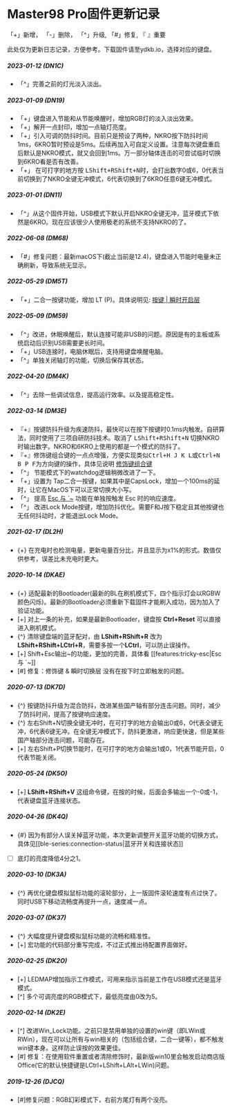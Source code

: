 # Master98 Pro固件更新记录
「+」新增， 「-」删除， 「^」升级,  「#」修复,  『 』重要

此处仅为更新日志记录，方便参考。下载固件请至ydkb.io，选择对应的键盘。

##### 2023-01-12 (DN1C) 
- 「^」完善之前的灯光淡入淡出。

##### 2023-01-09 (DN19) 
- 「+」键盘进入节能和从节能唤醒时，增加RGB灯的淡入淡出效果。
- 「+」解开一点封印，增加一点轴灯亮度。
- 「+」引入可调的防抖时间。目前只是预设了两种，NKRO按下防抖时间1ms，6KRO暂时预设是5ms。后续再加入可自定义设置。注意每次键盘重启后默认是NKRO模式，就又会回到1ms。万一部分轴体连击的可尝试临时切换到6KRO看是否有改善。
- 「+」 在可打字的地方按 <kbd>LShift+RShift+N</kbd>时，会打出数字0或6，0代表当前切换到了NKRO全键无冲模式，6代表切换到了6KRO任意6键无冲模式。

##### 2023-01-01 (DN11) 
- 「^」从这个固件开始，USB模式下默认开启NKRO全键无冲，蓝牙模式下依然是6KRO。现在应该很少人使用极老的系统不支持NKRO的了。

##### 2022-06-08 (DM68) 
- 「#」修复问题：最新macOS下(截止当前是12.4)，键盘进入节能时电量未正确刷新，导致系统无显示。

##### 2022-05-29 (DM5T) 
- 「+」二合一按键功能，增加 LT (P)。具体说明见: [按键 | 瞬时开启层](/edit-keymap/layer-tap-key.md)

##### 2022-05-09 (DM59) 
- 「^」改进，休眠唤醒后，默认连接可能非USB的问题。原因是有的主板或系统启动后识别USB需要更长时间。
- 「+」USB连接时，电脑休眠后，支持用键盘唤醒电脑。
- 「^」单独关闭轴灯的功能，切换后保存其状态。

##### 2022-04-20 (DM4K)
-   「^」去除一些调试信息，提高运行效率。以及提高稳定性。

##### 2022-03-14 (DM3E) 
- 『+』按键防抖升级为疾速防抖，最快可以在按下按键时0.1ms内触发。自研算法，同时使用了三项自研防抖技术。取消了 <kbd>LShift+RShift+N</kbd> 切换NKRO时输出数字。NKRO和6KRO上使用的都是一个模式的防抖了。
- 『+』修饰键组合键的一点点增强，方便实现类似<kbd>Ctrl+H J K L</kbd>或<kbd>Ctrl+N B P F</kbd>为方向键的操作，具体见说明 [修饰键组合键](edit-keymap/mods-key.md)
- 「^」 节能模式下的watchdog逻辑稍微改进了一下。
- 「+」设置为 Tap二合一按键，如果其中是CapsLock，增加一个100ms的延时，让它在MacOS下可以正常切换大小写。
- 「^」 提高 [Esc 与 \`\~](/features/tricky-esc) 功能在单独按触发 Esc 时的响应速度。
- 「^」 改进Lock Mode按键，增加防抖优化。需要F和J按下稳定且其他按键也无任何抖动时，才能退出Lock Mode。

##### 2021-02-17 (DL2H)
  - {+} 在充电时也检测电量，更新电量百分比，并且显示为x1%的形式。数值仅供参考，误差比未充电时更大。

##### 2020-10-14 (DKAE)
  - {+} 适配最新的Bootloader(最新的BL在刷机模式下，四个指示灯会以RGBW颜色闪烁)。最新的Bootloader必须重新下载固件才能刷入成功，因为加入了验证功能。
  - [+] 对上一条的补充，如果是最新Bootloader，键盘按 **Ctrl+Reset** 可以直接进入刷机模式。
  - {^} 清除键盘端的蓝牙配对，由 **LShift+RShift+R** 改为 **LShift+RShift+LCtrl+R**，需要多按一个**LCtrl**，可以防止误操作。
  - [+] Shift+Esc输出\~的功能，更加的完善，具体看 [[features:tricky-esc|Esc 与 \`\~]]
  - [#] 修复：修饰键 & 瞬时切换层 没有在按下时立即触发的问题。

##### 2020-07-13 (DK7D)
  - {^} 按键防抖升级为混合防抖，改进某些国产轴有部分连击问题。同时，减少了防抖时间，提高了按键响应速度。
  - {^} 左右Shift+N切换全键无冲时，在可打字的地方会输出0或6，0代表全键无冲，6代表6键无冲。在全键无冲模式下，防抖更激进，响应更快速，但是某些国产轴部分连击问题，可能存在。
  - [+] 左右Shift+P切换节能时，在可打字的地方会输出1或0，1代表节能开启，0代表节能关闭。

##### 2020-05-24 (DK5O)
  - [+] **LShift+RShift+V** 这组命令键，在按的时候，后面会多输出一个-0或-1，代表键盘蓝牙连接状态。

##### 2020-04-26 (DK4Q)
  - {#} 因为有部分人误关掉蓝牙功能，本次更新调整开关蓝牙功能的切换方式，具体见[[ble-series:connection-status|蓝牙开关和连接状态]]
  - [ ] 底灯的亮度降低4分之1。

##### 2020-03-10 (DK3A)
  - {^} 再优化键盘模拟鼠标功能的滚轮部分，上一版固件滚轮速度有点过快了。同时USB下移动流畅度再提升一点，速度减一点。

##### 2020-03-07 (DK37)
  - {^} 大幅度提升键盘模拟鼠标功能的流畅和精准性。
  - [+] 宏功能的代码部分重写完成，不过正式推出待配置界面做好。

##### 2020-02-25 (DK2O)
  - [+] LEDMAP增加指示工作模式，可用来指示当前是工作在USB模式还是蓝牙模式。
  - [^] 多个可调亮度的RGB模式下，最低亮度由0改为5。

##### 2020-02-14 (DK2E)
  - [^] 改进Win_Lock功能。之前只是禁用单独的设置的win键（即LWin或RWin），现在可以让所有与win相关的（包括组合键，二合一键等），都不触发win键本身。这样防止误按的效果更佳。
  - [#] 修复：在使用软件重置或者清除修饰时，最新版win10里会触发启动商店版Office(它的默认快捷键是LCtrl+LShift+LAlt+LWin)问题。

##### 2019-12-26 (DJCQ)
  - [#]修复问题：RGB幻彩模式下，右前方尾灯有两个没亮。